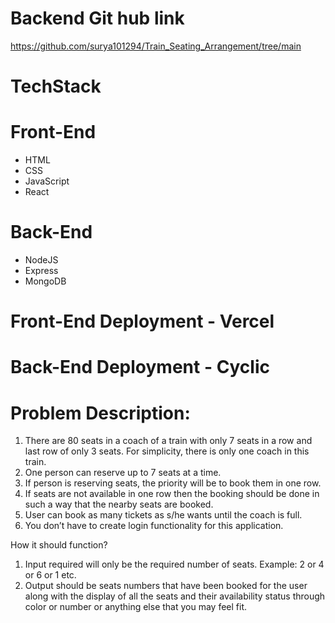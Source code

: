 # Backend Git hub link
 https://github.com/surya101294/Train_Seating_Arrangement/tree/main

# TechStack
 # Front-End
- HTML
- CSS
- JavaScript
- React

# Back-End
- NodeJS
- Express
- MongoDB

# Front-End Deployment - Vercel

# Back-End Deployment - Cyclic 


# Problem Description:
1. There are 80 seats in a coach of a train with only 7 seats in a row and last row of only 3 seats. For
simplicity, there is only one coach in this train.
2. One person can reserve up to 7 seats at a time.
3. If person is reserving seats, the priority will be to book them in one row.
4. If seats are not available in one row then the booking should be done in such a way that the nearby
seats are booked.
5. User can book as many tickets as s/he wants until the coach is full. 
6. You don’t have to create login functionality for this application.

How it should function?
1. Input required will only be the required number of seats. Example: 2 or 4 or 6 or 1 etc.
2. Output should be seats numbers that have been booked for the user along with the display of all the
seats and their availability status through color or number or anything else that you may feel fit.
